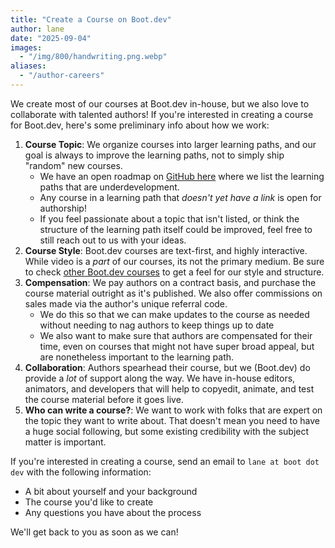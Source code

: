 ```yaml
---
title: "Create a Course on Boot.dev"
author: lane
date: "2025-09-04"
images:
  - "/img/800/handwriting.png.webp"
aliases:
  - "/author-careers"
---
```


We create most of our courses at Boot.dev in-house, but we also love to collaborate with talented authors! If you're interested in creating a course for Boot.dev, here's some preliminary info about how we work:

1. **Course Topic**: We organize courses into larger learning paths, and our goal is always to improve the learning paths, not to simply ship "random" new courses.
   - We have an open roadmap on [GitHub here](https://github.com/bootdotdev/curriculum) where we list the learning paths that are underdevelopment.
   - Any course in a learning path that _doesn't yet have a link_ is open for authorship!
   - If you feel passionate about a topic that isn't listed, or think the structure of the learning path itself could be improved, feel free to still reach out to us with your ideas.
2. **Course Style**: Boot.dev courses are text-first, and highly interactive. While video is a _part_ of our courses, its not the primary medium. Be sure to check [other Boot.dev courses](https://www.boot.dev/courses) to get a feel for our style and structure.
3. **Compensation**: We pay authors on a contract basis, and purchase the course material outright as it's published. We also offer commissions on sales made via the author's unique referral code.
   - We do this so that we can make updates to the course as needed without needing to nag authors to keep things up to date
   - We also want to make sure that authors are compensated for their time, even on courses that might not have super broad appeal, but are nonetheless important to the learning path.
4. **Collaboration**: Authors spearhead their course, but we (Boot.dev) do provide a _lot_ of support along the way. We have in-house editors, animators, and developers that will help to copyedit, animate, and test the course material before it goes live.
5. **Who can write a course?**: We want to work with folks that are expert on the topic they want to write about. That doesn't mean you need to have a huge social following, but some existing credibility with the subject matter is important.

If you're interested in creating a course, send an email to `lane at boot dot dev` with the following information:

- A bit about yourself and your background
- The course you'd like to create
- Any questions you have about the process

We'll get back to you as soon as we can!
